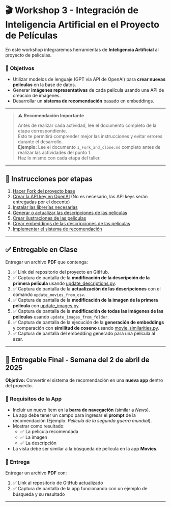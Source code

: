 # 🎬 Workshop 3 - Integración de Inteligencia Artificial en el Proyecto de Películas

En este workshop integraremos herramientas de **Inteligencia Artificial** al proyecto de películas. 

### 📌 Objetivos
- Utilizar modelos de lenguaje (GPT vía API de OpenAI) para **crear nuevas películas** en la base de datos.
- Generar **imágenes representativas** de cada película usando una API de creación de imágenes.
- Desarrollar un **sistema de recomendación** basado en embeddings.

---
> ⚠️ **Recomendación Importante**
>
> Antes de realizar cada actividad, lee el documento completo de la etapa correspondiente.  
> Esto te permitirá comprender mejor las instrucciones y evitar errores durante el desarrollo.  
> **Ejemplo:** Lee el documento `1_Fork_and_clone.md` completo antes de realizar las actividades del punto 1.  
> Haz lo mismo con cada etapa del taller.
---

## 📝 Instrucciones por etapas
1. [Hacer Fork del proyecto base](1_Fork_and_clone.md)
2. [Crear la API key en OpenAI](2a_openAIapikey.md) (No es necesario, las API keys serán entregadas por el docente)
3. [Instalar las librerías necesarias](3_Instalaciones.md)
4. [Generar o actualizar las descripciones de las películas](4_movie_descriptions.md)
5. [Crear ilustraciones de las películas](5_movie_pictures.md)
6. [Crear embeddings de las descripciones de las películas](6_movie_similarities.md)
7. [Implementar el sistema de recomendación](7_movie_recommendations.md)

---

## ✅ Entregable en Clase
Entregar un archivo **PDF** que contenga:

1. ✅ Link del repositorio del proyecto en GitHub.
2. ✅ Captura de pantalla de la **modificación de la descripción de la primera película** usando [update_descriptions.py](update_descriptions.py).
3. ✅ Captura de pantalla de la **actualización de las descripciones** con el comando `update_movies_from_csv`.
4. ✅ Captura de pantalla de la **modificación de la imagen de la primera película** con [update_images.py](update_images.py).
5. ✅ Captura de pantalla de la **modificación de todas las imágenes de las películas** usando `update_images_from_folder`.
6. ✅ Captura de pantalla de la ejecución de la **generación de embeddings** y comparación con **similitud de coseno** usando [movie_similarities.py](movie_similarities.py).
7. ✅ Captura de pantalla del embedding generado para una película al azar.

---

## 🚀 Entregable Final - Semana del **2 de abril de 2025**
**Objetivo:** Convertir el sistema de recomendación en una **nueva app** dentro del proyecto.

### 📲 Requisitos de la App
- Incluir un nuevo ítem en la **barra de navegación** (similar a *News*).
- La app debe tener un campo para ingresar el **prompt** de la recomendación (Ejemplo: _Película de la segunda guerra mundial_).
- Mostrar como resultado:
  - ✅ La película recomendada
  - ✅ La imagen
  - ✅ La descripción
- La vista debe ser similar a la búsqueda de película en la app **Movies**.

### 📄 Entrega
Entregar un archivo **PDF** con:
1. ✅ Link al repositorio de GitHub actualizado
2. ✅ Captura de pantalla de la app funcionando con un ejemplo de búsqueda y su resultado

---
